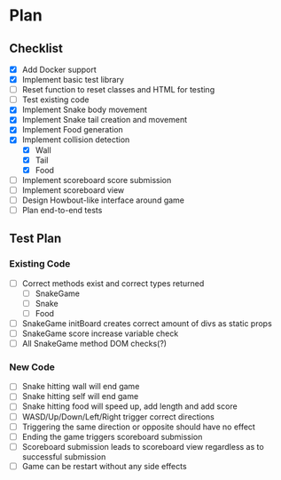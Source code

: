 # Plan
## Checklist
- [x] Add Docker support
- [x] Implement basic test library
- [ ] Reset function to reset classes and HTML for testing
- [ ] Test existing code
- [x] Implement Snake body movement
- [x] Implement Snake tail creation and movement
- [x] Implement Food generation
- [x] Implement collision detection
  - [x] Wall
  - [x] Tail
  - [x] Food
- [ ] Implement scoreboard score submission
- [ ] Implement scoreboard view
- [ ] Design Howbout-like interface around game
- [ ] Plan end-to-end tests

## Test Plan
### Existing Code
- [ ] Correct methods exist and correct types returned
  - [ ] SnakeGame
  - [ ] Snake
  - [ ] Food
- [ ] SnakeGame initBoard creates correct amount of divs as static props
- [ ] SnakeGame score increase variable check
- [ ] All SnakeGame method DOM checks(?)
### New Code
- [ ] Snake hitting wall will end game
- [ ] Snake hitting self will end game
- [ ] Snake hitting food will speed up, add length and add score
- [ ] WASD/Up/Down/Left/Right trigger correct directions
- [ ] Triggering the same direction or opposite should have no effect
- [ ] Ending the game triggers scoreboard submission
- [ ] Scoreboard submission leads to scoreboard view regardless as to successful submission
- [ ] Game can be restart without any side effects